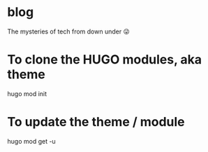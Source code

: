 # blog
The mysteries of tech from down under 😜

# To clone the HUGO modules, aka theme
hugo mod init

# To update the theme / module
hugo mod get -u
